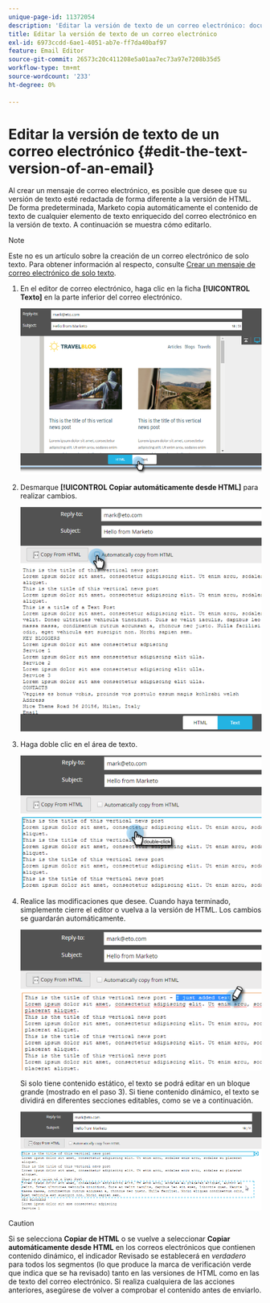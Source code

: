 ```yaml
---
unique-page-id: 11372054
description: 'Editar la versión de texto de un correo electrónico: documentos de Marketo, documentación del producto'
title: Editar la versión de texto de un correo electrónico
exl-id: 6973ccdd-6ae1-4051-ab7e-ff7da40baf97
feature: Email Editor
source-git-commit: 26573c20c411208e5a01aa7ec73a97e7208b35d5
workflow-type: tm+mt
source-wordcount: '233'
ht-degree: 0%

---
```


# Editar la versión de texto de un correo electrónico {#edit-the-text-version-of-an-email}

Al crear un mensaje de correo electrónico, es posible que desee que su versión de texto esté redactada de forma diferente a la versión de HTML. De forma predeterminada, Marketo copia automáticamente el contenido de texto de cualquier elemento de texto enriquecido del correo electrónico en la versión de texto. A continuación se muestra cómo editarlo.

>[!NOTE]
>
>Este no es un artículo sobre la creación de un correo electrónico de solo texto. Para obtener información al respecto, consulte [Crear un mensaje de correo electrónico de solo texto](/help/marketo/product-docs/email-marketing/general/creating-an-email/create-a-text-only-email.md).

1. En el editor de correo electrónico, haga clic en la ficha **[!UICONTROL Texto]** en la parte inferior del correo electrónico.

   ![](assets/one-5.png)

1. Desmarque **[!UICONTROL Copiar automáticamente desde HTML]** para realizar cambios.

   ![](assets/two-5.png)

1. Haga doble clic en el área de texto.

   ![](assets/three-4.png)

1. Realice las modificaciones que desee. Cuando haya terminado, simplemente cierre el editor o vuelva a la versión de HTML. Los cambios se guardarán automáticamente.

   ![](assets/four-4.png)

   Si solo tiene contenido estático, el texto se podrá editar en un bloque grande (mostrado en el paso 3). Si tiene contenido dinámico, el texto se dividirá en diferentes secciones editables, como se ve a continuación.

   ![](assets/five-3.png)

>[!CAUTION]
>
>Si se selecciona **Copiar de HTML** o se vuelve a seleccionar **Copiar automáticamente desde HTML** en los correos electrónicos que contienen contenido dinámico, el indicador Revisado se establecerá en _verdadero_ para todos los segmentos (lo que produce la marca de verificación verde que indica que se ha revisado) tanto en las versiones de HTML como en las de texto del correo electrónico. Si realiza cualquiera de las acciones anteriores, asegúrese de volver a comprobar el contenido antes de enviarlo.
